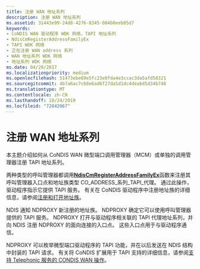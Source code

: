 ```yaml
---
title: 注册 WAN 地址系列
description: 注册 WAN 地址系列
ms.assetid: 31443e99-24d8-4276-8345-004b0eeb05d7
keywords:
- CoNDIS WAN 驱动程序 WDK 网络，TAPI 地址系列
- NdisCmRegisterAddressFamilyEx
- TAPI WDK 网络
- 正在注册 WAN address 系列
- WAN 地址系列 WDK 网络
- 地址系列 WDK 网络
ms.date: 04/20/2017
ms.localizationpriority: medium
ms.openlocfilehash: 51473ebe69e5fc23e0fda4e3ccac3da5afd58321
ms.sourcegitcommit: 4b7a6ac7c68e6ad6f27da5d1dc4deabd5d34b748
ms.translationtype: MT
ms.contentlocale: zh-CN
ms.lasthandoff: 10/24/2019
ms.locfileid: "72842067"
---
```

# <a name="registering-the-wan-address-family"></a>注册 WAN 地址系列





本主题介绍如何从 CoNDIS WAN 微型端口调用管理器（MCM）或单独的调用管理器注册 TAPI 地址系列。

两种类型的呼叫管理器都调用[**NdisCmRegisterAddressFamilyEx**](https://docs.microsoft.com/windows-hardware/drivers/ddi/ndis/nf-ndis-ndiscmregisteraddressfamilyex)函数来注册其呼叫管理器入口点和地址族类型 CO\_ADDRESS\_系列\_TAPI\_代理。 通过此操作，驱动程序指示它提供 TAPI 服务。 有关在 CoNDIS 驱动程序中注册地址族的详细信息，请参阅[注册和打开地址族](registering-and-opening-an-address-family.md)。

NDIS 通知 NDPROXY 新注册的地址族。 NDPROXY 确定它可以使用呼叫管理器提供的 TAPI 服务。 NDPROXY 打开与驱动程序相关联的 TAPI 代理地址系列，并向 NDIS 注册 NDPROXY 的面向连接的入口点。 这些入口点用于与驱动程序通信。

NDPROXY 可以枚举微型端口驱动程序的 TAPI 功能，并在以后发送在 NDIS 结构中封装的 TAPI 请求。 有关将 CoNDIS 扩展用于 TAPI 支持的详细信息，请参阅[支持 Telephonic 服务的 CONDIS WAN 操作](condis-wan-operations-that-support-telephonic-services.md)。

 

 





